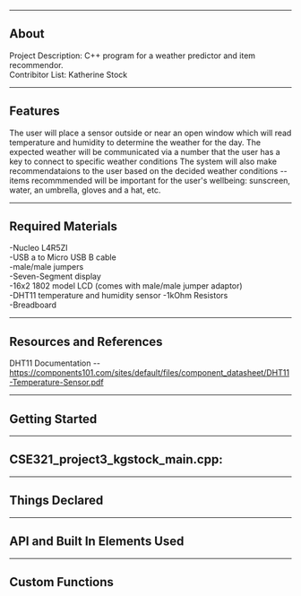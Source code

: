-------------------
About
-------------------
Project Description: C++ program for a weather predictor and item recommendor.  
Contribitor List: Katherine Stock  


--------------------
Features
--------------------
The user will place a sensor outside or near an open window which will read temperature and humidity to determine the weather for the day. The expected weather will be communicated via a number that the user has a key to connect to specific weather conditions The system will also make recommendataions to the user based on the decided weather conditions -- items recommmended will be important for the user's wellbeing: sunscreen, water, an umbrella, gloves and a hat, etc.

--------------------
Required Materials
--------------------
-Nucleo L4R5ZI  
-USB a to Micro USB B cable   
-male/male jumpers   
-Seven-Segment display   
-16x2 1802 model LCD (comes with male/male jumper adaptor)   
-DHT11 temperature and humidity sensor 
-1kOhm Resistors   
-Breadboard   

--------------------
Resources and References
--------------------
DHT11 Documentation -- https://components101.com/sites/default/files/component_datasheet/DHT11-Temperature-Sensor.pdf  

--------------------
Getting Started
--------------------  

--------------------
CSE321_project3_kgstock_main.cpp:
--------------------


----------
Things Declared
----------
  
----------
API and Built In Elements Used
----------



----------
Custom Functions
----------




